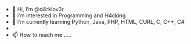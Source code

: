 - 👋 Hi, I’m @d4rklov3r
- 👀 I’m interested in Programming and H4cking
- 🌱 I’m currently learning Python, Java, PHP, HTML, CURL, C, C++, C#
- 
- 📫 How to reach me .....
<!---
d4rklov3r/d4rklov3r is a ✨ special ✨ repository because its `README.md` (this file) appears on your GitHub profile.
You can click the Preview link to take a look at your changes.
--->
